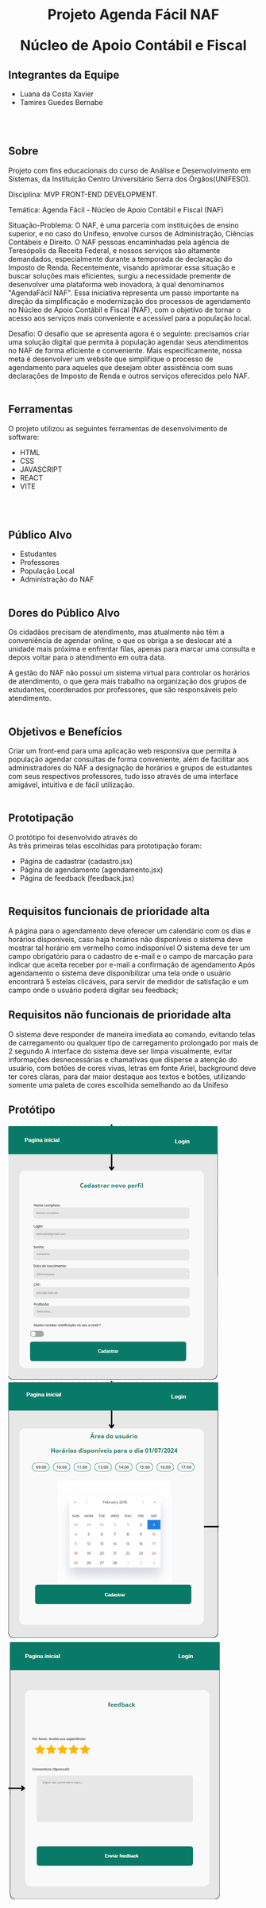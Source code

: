 <h1 align="center">
    <strong>Projeto Agenda Fácil NAF</strong>
    <p>Núcleo de Apoio Contábil e Fiscal</p>
</h1>

## Integrantes da Equipe 
- Luana da Costa Xavier
- Tamires Guedes Bernabe

<br><br>

## Sobre 

Projeto com fins educacionais do curso de Análise e Desenvolvimento em Sistemas, da Instituição Centro Universitário Serra dos Órgãos(UNIFESO).

Disciplina: MVP FRONT-END DEVELOPMENT.

Temática: Agenda Fácil - Núcleo de Apoio Contábil e Fiscal (NAF)

Situação-Problema: O NAF, é uma parceria com instituições de ensino superior, e no caso do Unifeso, envolve cursos de Administração, Ciências Contábeis e Direito. O NAF pessoas encaminhadas pela agência de Teresópolis da Receita Federal, e nossos serviços são altamente demandados, especialmente durante a temporada de declaração do Imposto de Renda.
Recentemente, visando aprimorar essa situação e buscar soluções mais eficientes, surgiu a necessidade premente de desenvolver uma plataforma web inovadora, à qual denominamos "AgendaFácil NAF". Essa iniciativa representa um passo importante na direção da simplificação e modernização dos processos de agendamento no Núcleo de Apoio Contábil e Fiscal (NAF), com o objetivo de tornar o acesso aos serviços mais conveniente e acessível para a população local.

Desafio: O desafio que se apresenta agora é o seguinte: precisamos criar uma solução digital que permita à população agendar seus atendimentos no NAF de forma eficiente e conveniente. Mais especificamente, nossa meta é desenvolver um website que simplifique o processo de agendamento para aqueles que desejam obter assistência com suas declarações de Imposto de Renda e outros serviços oferecidos pelo NAF.
<br><br>

## Ferramentas 
O projeto utilizou as seguintes ferramentas de desenvolvimento de software:
- HTML
- CSS
- JAVASCRIPT
- REACT
- VITE

<br><br>

## Público Alvo 
- Estudantes
- Professores
- População Local
- Administração do NAF
<br><br>

## Dores do Público Alvo 

Os cidadãos precisam de atendimento, mas atualmente não têm a conveniência de agendar online, o que os obriga a se deslocar até a unidade mais próxima e enfrentar filas, apenas para marcar uma consulta e depois voltar para o atendimento em outra data.

A gestão do NAF não possui um sistema virtual para controlar os horários de atendimento, o que gera mais trabalho na organização dos grupos de estudantes, coordenados por professores, que são responsáveis pelo atendimento.
<br><br>

## Objetivos e Benefícios 
Criar um front-end para uma aplicação web responsiva que permita à população agendar consultas de forma conveniente, além de facilitar aos administradores do NAF a designação de horários e grupos de estudantes com seus respectivos professores, tudo isso através de uma interface amigável, intuitiva e de fácil utilização.
<br><br>

## Prototipação
O protótipo foi desenvolvido através do 
<br>
As três primeiras telas escolhidas para prototipação foram: 
- Página de cadastrar (cadastro.jsx)
- Página de agendamento (agendamento.jsx)
- Página de feedback (feedback.jsx)
<br><br>

## Requisitos funcionais de prioridade alta
A página para o agendamento deve oferecer um calendário com os dias e horários disponíveis, caso haja horários não disponíveis o sistema deve mostrar tal horário em vermelho como indisponível
O sistema deve ter um campo obrigatório para o cadastro de e-mail e o campo de marcação para indicar que aceita receber por e-mail a confirmação de agendamento 
Após agendamento o sistema deve disponibilizar uma tela onde o usuário encontrará 5 estelas clicáveis, para servir de medidor de satisfação e um campo onde o usuário poderá digitar seu feedback; 
## Requisitos não funcionais de prioridade alta
O sistema deve responder de maneira imediata ao comando, evitando telas de carregamento ou qualquer tipo de carregamento prolongado por mais de 2 segundo
A interface do sistema deve ser limpa visualmente, evitar informações desnecessárias e chamativas que disperse a atenção do usuário, com botões de cores vivas, letras em fonte Ariel, background deve ter cores claras, para dar maior destaque aos textos e botões, utilizando somente uma paleta de cores escolhida semelhando ao da Unifeso



## Protótipo

<img src="./src/assets/prototipo/cadastro.PNG">
<img src="./src/assets/prototipo/agendamento.PNG"/>
<img src="./src/assets/prototipo/feedback.PNG">


